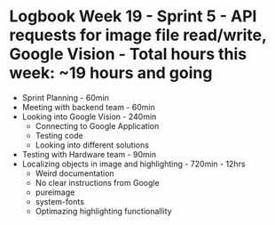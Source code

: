 # Logbook Week 19 - Sprint 5 - API requests for image file read/write, Google Vision - Total hours this week: ~19 hours and going
  - Sprint Planning - 60min
  - Meeting with backend team - 60min
  - Looking into Google Vision - 240min
    - Connecting to Google Application 
    - Testing code 
    - Looking into different solutions 
  - Testing with Hardware team - 90min
  - Localizing objects in image and highlighting - 720min - 12hrs 
    - Weird documentation 
    - No clear instructions from Google 
    - pureimage 
    - system-fonts
    - Optimazing highlighting functionallity    
